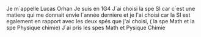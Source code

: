 Je m´appelle Lucas Orhan
Je suis en 1G4
J´ai choisi la spe SI car c´est une matiere qui me donnait envie l´année derniere et je l'ai choisi car la SI est egalement en rapport avec les deux spés que j'ai choisi, ( la spe Math et la spe Physique chimie)
J´ai pris les spes Math et Pysique Chimie
